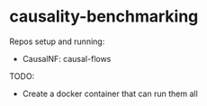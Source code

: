 # causality-benchmarking

Repos setup and running:

- CausalNF: causal-flows

TODO:

- Create a docker container that can run them all
